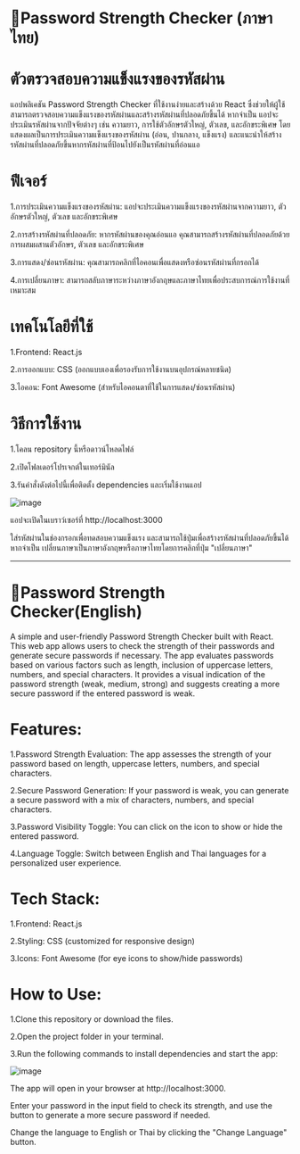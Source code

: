 # 📄Password Strength Checker (ภาษาไทย)
# ตัวตรวจสอบความแข็งแรงของรหัสผ่าน

  แอปพลิเคชัน Password Strength Checker ที่ใช้งานง่ายและสร้างด้วย React ซึ่งช่วยให้ผู้ใช้สามารถตรวจสอบความแข็งแรงของรหัสผ่านและสร้างรหัสผ่านที่ปลอดภัยขึ้นได้ หากจำเป็น แอปจะประเมินรหัสผ่านจากปัจจัยต่างๆ เช่น ความยาว, การใช้ตัวอักษรตัวใหญ่, ตัวเลข, และอักขระพิเศษ โดยแสดงผลเป็นการประเมินความแข็งแรงของรหัสผ่าน (อ่อน, ปานกลาง, แข็งแรง) และแนะนำให้สร้างรหัสผ่านที่ปลอดภัยขึ้นหากรหัสผ่านที่ป้อนไปยังเป็นรหัสผ่านที่อ่อนแอ

# ฟีเจอร์
1.การประเมินความแข็งแรงของรหัสผ่าน: แอปจะประเมินความแข็งแรงของรหัสผ่านจากความยาว, ตัวอักษรตัวใหญ่, ตัวเลข และอักขระพิเศษ

2.การสร้างรหัสผ่านที่ปลอดภัย: หากรหัสผ่านของคุณอ่อนแอ คุณสามารถสร้างรหัสผ่านที่ปลอดภัยด้วยการผสมผสานตัวอักษร, ตัวเลข และอักขระพิเศษ

3.การแสดง/ซ่อนรหัสผ่าน: คุณสามารถคลิกที่ไอคอนเพื่อแสดงหรือซ่อนรหัสผ่านที่กรอกได้

4.การเปลี่ยนภาษา: สามารถสลับภาษาระหว่างภาษาอังกฤษและภาษาไทยเพื่อประสบการณ์การใช้งานที่เหมาะสม

# เทคโนโลยีที่ใช้
1.Frontend: React.js 

2.การออกแบบ: CSS (ออกแบบเองเพื่อรองรับการใช้งานบนอุปกรณ์หลายชนิด)

3.ไอคอน: Font Awesome (สำหรับไอคอนตาที่ใช้ในการแสดง/ซ่อนรหัสผ่าน)

# วิธีการใช้งาน 
1.โคลน repository นี้หรือดาวน์โหลดไฟล์

2.เปิดโฟลเดอร์โปรเจกต์ในเทอร์มินัล

3.รันคำสั่งดังต่อไปนี้เพื่อติดตั้ง dependencies และเริ่มใช้งานแอป

![image](https://github.com/user-attachments/assets/8904f9d2-301f-4de4-bcc0-597de632115b)

แอปจะเปิดในเบราว์เซอร์ที่ http://localhost:3000

ใส่รหัสผ่านในช่องกรอกเพื่อทดสอบความแข็งแรง และสามารถใช้ปุ่มเพื่อสร้างรหัสผ่านที่ปลอดภัยขึ้นได้หากจำเป็น
เปลี่ยนภาษาเป็นภาษาอังกฤษหรือภาษาไทยโดยการคลิกที่ปุ่ม "เปลี่ยนภาษา"


-----------------------------------------------------------------------------------------------------------------------------------------------------------------------------------------------------------------------------------------------
# 📄Password Strength Checker(English)

  A simple and user-friendly Password Strength Checker built with React. This web app allows users to check the strength of their passwords and generate secure passwords if necessary. The app evaluates passwords based on various factors such as length, inclusion of uppercase letters, numbers, and special characters. It provides a visual indication of the password strength (weak, medium, strong) and suggests creating a more secure password if the entered password is weak.

# Features:

1.Password Strength Evaluation: The app assesses the strength of your password based on length, uppercase letters, numbers, and special characters.

2.Secure Password Generation: If your password is weak, you can generate a secure password with a mix of characters, numbers, and special characters.

3.Password Visibility Toggle: You can click on the icon to show or hide the entered password.

4.Language Toggle: Switch between English and Thai languages for a personalized user experience.

# Tech Stack:

1.Frontend: React.js

2.Styling: CSS (customized for responsive design)

3.Icons: Font Awesome (for eye icons to show/hide passwords)

# How to Use:

1.Clone this repository or download the files.

2.Open the project folder in your terminal.

3.Run the following commands to install dependencies and start the app:

![image](https://github.com/user-attachments/assets/8904f9d2-301f-4de4-bcc0-597de632115b)

The app will open in your browser at http://localhost:3000.

Enter your password in the input field to check its strength, and use the button to generate a more secure password if needed.

Change the language to English or Thai by clicking the "Change Language" button.

